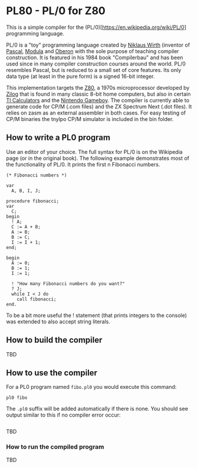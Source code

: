 # PL80 - PL/0 for Z80

This is a simple compiler for the (PL/0)[https://en.wikipedia.org/wiki/PL/0] programming language.

PL/0 is a "toy" programming language created by [Niklaus Wirth](http://people.inf.ethz.ch/wirth/index.html) (inventor of [Pascal](https://en.wikipedia.org/wiki/Pascal_(programming_language)), [Modula](https://en.wikipedia.org/wiki/Modula-2) and [Oberon](https://en.wikipedia.org/wiki/Oberon_(programming_language)) with the sole purpose of teaching compiler construction. It is featured in his 1984 book "Compilerbau" and has been used since in many compiler construction courses around the world. PL/0 resembles Pascal, but is reduced to a small set of core features. Its only data type (at least in the pure form) is a signed 16-bit integer.

This implementation targets the [Z80](https://en.wikipedia.org/wiki/Zilog_Z80), a 1970s microprocessor developed by [Zilog](https://www.zilog.com) that is found in many classic 8-bit home computers, but also in certain [TI Calculators](https://en.wikipedia.org/wiki/TI-84_Plus_series) and the [Nintendo Gameboy](https://en.wikipedia.org/wiki/Game_Boy). The compiler is currently able to generate code for CP/M (.com files) and the ZX Spectrum Next (.dot files). It relies on zasm as an external assembler in both cases. For easy testing of CP/M binaries the tnylpo CP/M simulator is included in the bin folder.

## How to write a PL0 program

Use an editor of your choice. The full syntax for PL/0 is on the Wikipedia page (or in the original book). The following example demonstrates most of the functionality of PL/0. It prints the first n Fibonacci numbers.

```
(* Fibonacci numbers *)

var
  A, B, I, J;

procedure fibonacci;
var
  C;
begin
  ! A;
  C := A + B;
  A := B;
  B := C;
  I := I + 1;
end;

begin
  A := 0;
  B := 1;
  I := 1;
  
  ! "How many Fibonacci numbers do you want?"
  ? J;
  while I < J do
    call fibonacci;
end.
```

To be a bit more useful the ! statement (that prints integers to the console) was extended to also accept string literals.

## How to build the compiler

TBD

## How to use the compiler

For a PL0 program named ```fibo.pl0``` you would execute this command:

```pl0 fibo```

The ```.pl0``` suffix will be added automatically if there is none. You should see output similar to this if no compiler error occur:

```
```

TBD

### How to run the compiled program

TBD
